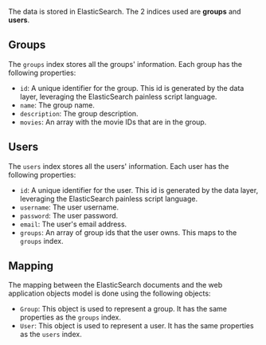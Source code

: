 The data is stored in ElasticSearch. The 2 indices used are **groups** and **users**.

## Groups

The `groups` index stores all the groups' information. Each group has the following properties:

* `id`: A unique identifier for the group. This id is generated by the data layer, leveraging the ElasticSearch painless script language.  
* `name`: The group name.
* `description`: The group description.
* `movies`:  An array with the movie IDs that are in the group.

## Users

The `users` index stores all the users' information. Each user has the following properties:

* `id`: A unique identifier for the user. This id is generated by the data layer, leveraging the ElasticSearch painless script language.
* `username`: The user username.
* `password`: The user password.
* `email`: The user's email address.
* `groups`: An array of group ids that the user owns. This maps to the `groups` index.

## Mapping

The mapping between the ElasticSearch documents and the web application objects model is done using the following objects:

* `Group`: This object is used to represent a group. It has the same properties as the `groups` index.
* `User`: This object is used to represent a user. It has the same properties as the `users` index.

